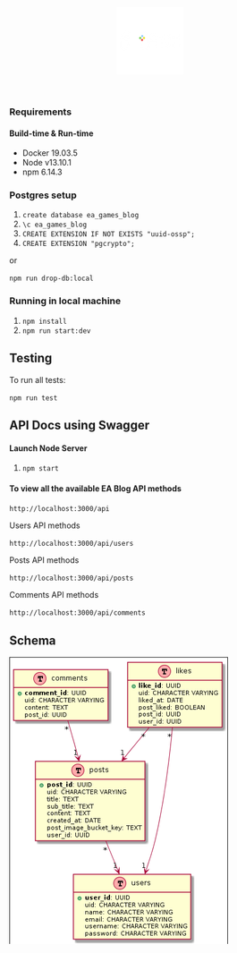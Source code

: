 <p align="center">
  <a href="https://game-bible.herokuapp.com/" target="blank"><img src="https://raw.githubusercontent.com/rostgoat/ea-blog-api/master/logo_gb.png?raw=true" width="120" alt="Game Bible Logo" /></a>
</p>
<img  />

### Requirements

#### Build-time & Run-time

- Docker 19.03.5
- Node v13.10.1
- npm 6.14.3

### Postgres setup

1. `create database ea_games_blog`
2. `\c ea_games_blog`
3. `CREATE EXTENSION IF NOT EXISTS "uuid-ossp";`
4. `CREATE EXTENSION "pgcrypto";`

or

`npm run drop-db:local`

### Running in local machine

1. `npm install`
2. `npm run start:dev`

## Testing

To run all tests:

`npm run test`

## API Docs using Swagger

#### Launch Node Server

1. `npm start`

#### To view all the available EA Blog API methods

`http://localhost:3000/api`

Users API methods

`http://localhost:3000/api/users`

Posts API methods

`http://localhost:3000/api/posts`

Comments API methods

`http://localhost:3000/api/comments`

## Schema

![Alt](schema.png)
